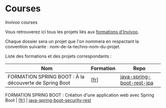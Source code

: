 # Courses
Invivoo courses

Vous retrouverez ici tous les projets liés aux [formations d'Invivoo](http://www.invivoo.com/agenda/#).

Chaque dossier sera un projet que l'on nommera en respectant la convention suivante : nom-de-la-techno-nom-du-projet.

Liste des formations et des projets correspondants : 


Nom  | Formation | Repo | 
------------- | ------------- | -------------
FORMATION SPRING BOOT : À la découverte de Spring Boot | [[fr](http://www.invivoo.com/project/formation-spring-boot/)] | [java-spring-boot-rest-jpa](https://github.com/Invivoo/courses/tree/master/java-spring-boot-rest-jpa) 

FORMATION SPRING BOOT : Création d'une application web avec Spring Boot | [[fr](http://www.invivoo.com/project/formation-spring-boot/)] | [java-spring-boot-security-rest](https://github.com/Invivoo/courses/tree/master/java-spring-boot-security-rest) 


